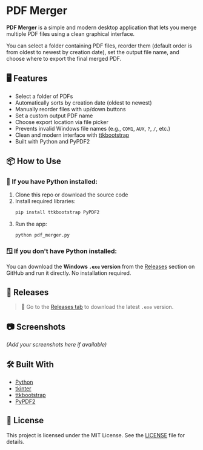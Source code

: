 # PDF Merger

**PDF Merger** is a simple and modern desktop application that lets you merge multiple PDF files using a clean graphical interface.

You can select a folder containing PDF files, reorder them (default order is from oldest to newest by creation date), set the output file name, and choose where to export the final merged PDF.

## 🖥️ Features

- Select a folder of PDFs
- Automatically sorts by creation date (oldest to newest)
- Manually reorder files with up/down buttons
- Set a custom output PDF name
- Choose export location via file picker
- Prevents invalid Windows file names (e.g., `COM1`, `AUX`, `?`, `/`, etc.)
- Clean and modern interface with [ttkbootstrap](https://ttkbootstrap.readthedocs.io/)
- Built with Python and PyPDF2

## 📦 How to Use

### 🐍 If you have Python installed:

1. Clone this repo or download the source code
2. Install required libraries:
   ```bash
   pip install ttkbootstrap PyPDF2
   ```
3. Run the app:
   ```bash
   python pdf_merger.py
   ```

### 🪟 If you **don't have Python installed**:

You can download the **Windows `.exe` version** from the [Releases](https://github.com/your-username/pdf-merger/releases) section on GitHub and run it directly. No installation required.

## 📁 Releases

> 🧊 Go to the [Releases tab](https://github.com/your-username/pdf-merger/releases) to download the latest `.exe` version.

## 📷 Screenshots

*(Add your screenshots here if available)*

## 🛠 Built With

- [Python](https://www.python.org/)
- [tkinter](https://docs.python.org/3/library/tkinter.html)
- [ttkbootstrap](https://github.com/israel-dryer/ttkbootstrap)
- [PyPDF2](https://pypi.org/project/PyPDF2/)

## 📄 License

This project is licensed under the MIT License. See the [LICENSE](LICENSE) file for details.
